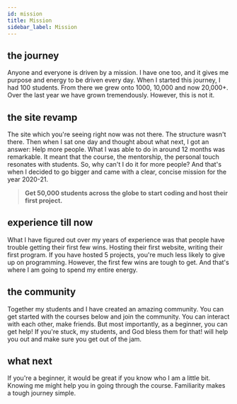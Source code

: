 ```yaml
---
id: mission
title: Mission
sidebar_label: Mission
---
```


## the journey

Anyone and everyone is driven by a mission. I have one too, and it gives me purpose and energy to be driven every day. When I started this journey, I had 100 students. From there we grew onto 1000, 10,000 and now 20,000+. Over the last year we have grown tremendously. However, this is not it.

## the site revamp

The site which you're seeing right now was not there. The structure wasn't there. Then when I sat one day and thought about what next, I got an answer: Help more people. What I was able to do in around 12 months was remarkable. It meant that the course, the mentorship, the personal touch resonates with students. So, why can't I do it for more people? And that's when I decided to go bigger and came with a clear, concise mission for the year 2020-21.

> **Get 50,000 students across the globe to start coding and host their first project.**

## experience till now

What I have figured out over my years of experience was that people have trouble getting their first few wins. Hosting their first website, writing their first program. If you have hosted 5 projects, you're much less likely to give up on programming. However, the first few wins are tough to get. And that's where I am going to spend my entire energy.

## the community

Together my students and I have created an amazing community. You can get started with the courses below and join the community. You can interact with each other, make friends. But most importantly, as a beginner, you can get help! If you're stuck, my students, and God bless them for that! will help you out and make sure you get out of the jam.

## what next

If you're a beginner, it would be great if you know who I am a little bit. Knowing me might help you in going through the course. Familiarity makes a tough journey simple.
